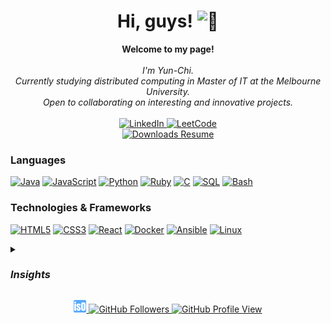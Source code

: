 <h1 align="center">Hi, guys! <img src="https://github.com/wervlad/wervlad/assets/24524555/766d336d-b87d-44ba-807c-c51de2bc6b4d" width="28px" alt="👋"></h1>

<p align="center">
    <b>Welcome to my page!</b><br><br>
    <i>
        I'm Yun-Chi.<br>
        Currently studying distributed computing in Master of IT at the Melbourne University.<br>
        Open to collaborating on interesting and innovative projects.<br>
    </i><br>
    <a href="https://www.linkedin.com/in/yunchi-hsiao/">
      <img src="https://img.shields.io/badge/LinkedIn-blue?style=flat-square&logo=linkedin" alt="LinkedIn">
    </a>
    <a href="https://leetcode.com/is0xjh25">
      <img src="https://img.shields.io/badge/LeetCode-blue?style=flat-square&logo=LeetCode" alt="LeetCode">
    </a><br>
    <a href="https://github.com/is0xjh25/is0xjh25.github.io/blob/master/Yun-Chi%20Hsiao's%20Resume.pdf" download>
      <img src="https://img.shields.io/badge/downloads-Resume-blue" alt="Downloads Resume">
    </a>
</p>

### Languages
[![Java](https://img.shields.io/badge/java-black?style=for-the-badge&logo=openjdk)](https://is0xjh25.github.io)
[![JavaScript](https://img.shields.io/badge/javascript-black?style=for-the-badge&logo=javascript)](https://is0xjh25.github.io)
[![Python](https://img.shields.io/badge/python-black?style=for-the-badge&logo=python)](https://is0xjh25.github.io)
[![Ruby](https://img.shields.io/badge/ruby-black?style=for-the-badge&logo=ruby)](https://is0xjh25.github.io)
[![C](https://img.shields.io/badge/c-black?style=for-the-badge&logo=c)](https://is0xjh25.github.io)
[![SQL](https://img.shields.io/badge/sql-black?style=for-the-badge&logo=mysql)](https://is0xjh25.github.io)
[![Bash](https://img.shields.io/badge/bash-black?style=for-the-badge&logo=gnu-bash&logoColor=white)](https://is0xjh25.github.io)

### Technologies & Frameworks
[![HTML5](https://img.shields.io/badge/html5-black?style=for-the-badge&logo=html5)](https://is0xjh25.github.io)
[![CSS3](https://img.shields.io/badge/css3-black?style=for-the-badge&logo=css3)](https://is0xjh25.github.io)
[![React](https://img.shields.io/badge/react-black?style=for-the-badge&logo=react)](https://is0xjh25.github.io)
[![Docker](https://img.shields.io/badge/docker-black?style=for-the-badge&logo=docker)](https://is0xjh25.github.io)
[![Ansible](https://img.shields.io/badge/ansible-black?style=for-the-badge&logo=ansible)](https://is0xjh25.github.io)
[![Linux](https://img.shields.io/badge/linux-black?style=for-the-badge&logo=Linux)](https://is0xjh25.github.io)

<details><summary><h3><i>Insights</i></h3></summary>
<p align="center">
  <img src="http://github-profile-summary-cards.vercel.app/api/cards/profile-details?username=is0xjh25&theme=transparent" />
  <img src="https://github-readme-streak-stats.herokuapp.com/?user=is0xjh25&hide_border=true&card_width=338&theme=transparent" />
  <img src="http://github-profile-summary-cards.vercel.app/api/cards/stats?username=is0xjh25&theme=transparent" />
  <img src="https://github-readme-stats.vercel.app/api/top-langs/?username=is0xjh25&langs_count=5&exclude_repo=&hide=jupyter%20notebook,vim%20script,cmake,makefile,batchfile,emacs%20lisp,css,html&layout=default&card_width=699&hide_border=true&theme=transparent" />
</p>
</details>
<p align="center">
  <a href="https://github.com/is0xjh25">
    <img src="https://github.com/is0xjh25/is0xjh25.github.io/blob/master/favicon_io/android-chrome-512x512.png" alt="Favicon" width="20">
  </a>
  <a href="https://github.com/is0xjh25">
    <img src="https://img.shields.io/github/followers/is0xjh25?label=Followers" alt="GitHub Followers"/>
  </a>
  <a href="https://github.com/is0xjh25">
    <img src="https://komarev.com/ghpvc/?username=is0xjh25&logo=Github&color=blue&style=flat" alt="GitHub Profile View"/>
  </a>
</p>
